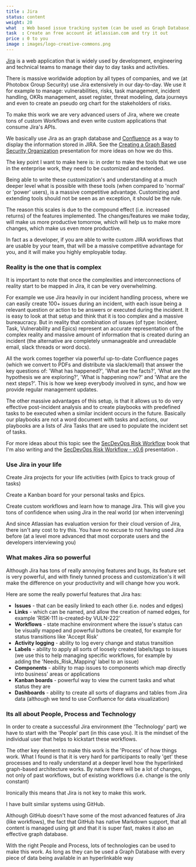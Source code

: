 ```yaml
---
title : Jira
status: content
weight: 20
what  : Web based issue tracking system (can be used as Graph Database)
task  : Create an free account at atlassian.com and try it out
price : 0 to you
image : images/logo-creative-commons.png
---
```


[Jira](https://www.atlassian.com/software/jira) is a web application that is widely used by development, engineering and technical teams to manage their day to day tasks and activities.

There is massive worldwide adoption by all types of companies, and we (at Photobox Group Security) use Jira extensively in our day-to-day. We use it for example to manage: vulnerabilities, risks, task management, incident handling, OKRs management, asset register, threat modeling, data journeys and even to create an pseudo org chart for the stakeholders of risks. 

To make this work we are very advanced users of Jira, where we create tons of custom Workflows and even write custom applications that consume Jira's APIs.

We basically use Jira as an graph database and [Confluence](https://www.atlassian.com/software/confluence) as a way to display the information stored in JIRA. See the [Creating a Graph Based Security Organization](https://www.slideshare.net/DinisCruz/creating-a-graph-based-security-organisation-devseccon-keynote-81345667) presentation for more ideas on how we do this.

The key point I want to make here is: in order to make the tools that we use in the enterprise work, they need to be customized and extended. 

Being able to write these customization's and understanding at a much deeper level what is possible with these tools (when compared to 'normal' or 'power' users), is a massive competitive advantage. Customizing and extending tools should not be seen as an exception, it should be the rule. 

The reason this scales is due to the compound effect (i.e. increased returns) of the features implemented. The changes/features we make today, will make us more productive tomorrow, which will help us to make more changes, which make us even more productive.

In fact as a developer, if you are able to write custom JIRA workflows that are usable by your team, that will be a massive competitive advantage for you, and it will make you highly employable today.

### Reality is the one that is complex

It is important to note that once the complexities and interconnections of reality start to be mapped in Jira, it can be very overwhelming. 

For example we use Jira heavily in our incident handling process, where we can easily create 100+ issues during an incident, with each issue being a relevant question or action to be answers or executed during the incident. It is easy to look at that setup and think that it is too complex and a massive bureaucracy. But in reality that combination of issues (of type: Incident, Task, Vulnerability and Epics) represent an accurate representation of the complex reality and massive amount of information that is created during an incident (the alternative are completely unmanageable and unreadable email, slack threads or word docs). 

All the work comes together via powerful up-to-date  Confluence pages (which we convert to PDFs and distribute via slack/email) that answer the key questions of: 'What has happened?', 'What are the facts?', 'What are the hypothesis we are exploring?', 'What is happening now?' and 'What are the next steps?'. This is how we keep everybody involved in sync, and how we provide regular management updates.

The other massive advantages of this setup, is that it allows us to do very effective post-incident analysis and to create playbooks with predefined tasks to be executed when a similar incident occurs in the future. Basically our playbooks are not a word document with tasks and actions, our playbooks are a lists of Jira Tasks that are used to populate the incident set of tasks.

For more ideas about this topic see the [SecDevOps Risk Workflow](https://leanpub.com/secdevops/) book that I'm also writing and the [SecDevOps Risk Workflow - v0.6](https://www.slideshare.net/DinisCruz/secdevops-risk-workflow-v06) presentation .


### Use Jira in your life

Create Jira projects for your life activities (with Epics to track group of tasks)

Create a Kanban board for your personal tasks and Epics.

Create custom workflows and learn how to manage Jira. This will give you tons of confidence when using Jira in the real world (or when intervening)

And since Atlassian has evaluation version for their cloud version of Jira, there isn't any cost to try this. You have no excuse to not having used Jira before (at a level more advanced that most corporate users and the developers interviewing you)

### What makes Jira so powerful

Although Jira has tons of really annoying features and bugs, its feature set is very powerful, and with finely tunned process and customization's it will make the difference on your productivity and will change how you work.

Here are some the really powerful features that Jira has:
 
 - **Issues** - that can be easily linked to each other (i.e. nodes and edges)
 - **Links** - which can be named, and allow the creation of named edges, for example 'RISK-111 is-created-by VULN-222'
 - **Workflows** - state machine environment where the issue's status can be visually mapped and powerful buttons be created, for example for status transitions like 'Accept Risk'
 - **Activity logging** - ability to log every change and status transition
 - **Labels** - ability to apply all sorts of loosely created labels/tags to issues (we use this to help managing specific workflows, for example by adding the 'Needs_Risk_Mapping' label to an issue)
 - **Components** - ability to map issues to components which map directly into business' areas or applications
 - **Kanban boards** - powerful way to view the current tasks and what status they are
 - **Dashboards** - ability to create all sorts of diagrams and tables from Jira data (although we tend to use Confluence for data visualization)

### Its all about People, Process and Technology

In order to create a successful Jira environment (the 'Technology' part) we have to start with the 'People' part (in this case you). It is the mindset of the individual user that helps to kickstart these workflows.

The other key element to make this work is the 'Process' of how things work. What I found is that it is very hard for participants to really 'get' these processes and to really understand at a deeper level how the hyperlinked graph-based architecture works. By nature there will be a lot of changes, not only of past workflows, but of existing workflows (i.e. change is the only constant)

Ironically this means that Jira is not key to make this work. 

I have built similar systems using GitHub.

Although GitHub doesn't have some of the most advanced features of Jira (like workflows), the fact that GitHub has native Markdown support, that all content is managed using git and that it is super fast, makes it also an effective graph database.

With the right People and Process, lots of technologies can be used to make this work. As long as they can be used a Graph Database with every piece of data being available in an hyperlinkable way